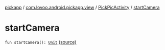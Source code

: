 [pickapp](../../index.md) / [com.lovoo.android.pickapp.view](../index.md) / [PickPicActivity](index.md) / [startCamera](./start-camera.md)

# startCamera

`fun startCamera(): `[`Unit`](https://kotlinlang.org/api/latest/jvm/stdlib/kotlin/-unit/index.html) [(source)](https://github.com/lovoo/android-pickpic/blob/master/pickapp/pickapp/src/main/kotlin/com/lovoo/android/pickapp/view/PickPicActivity.kt#L203)